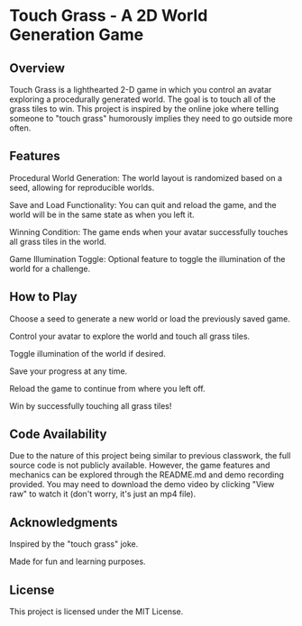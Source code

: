 # Touch Grass - A 2D World Generation Game
## Overview
Touch Grass is a lighthearted 2-D game in which you control an avatar exploring a procedurally generated world. The goal is to touch all of the grass tiles to win. This project is inspired by the online joke where telling someone to "touch grass" humorously implies they need to go outside more often.

## Features
Procedural World Generation: The world layout is randomized based on a seed, allowing for reproducible worlds.

Save and Load Functionality: You can quit and reload the game, and the world will be in the same state as when you left it.

Winning Condition: The game ends when your avatar successfully touches all grass tiles in the world.

Game Illumination Toggle: Optional feature to toggle the illumination of the world for a challenge.

## How to Play
Choose a seed to generate a new world or load the previously saved game.

Control your avatar to explore the world and touch all grass tiles.

Toggle illumination of the world if desired.

Save your progress at any time.

Reload the game to continue from where you left off.

Win by successfully touching all grass tiles!

## Code Availability
Due to the nature of this project being similar to previous classwork, the full source code is not publicly available. However, the game features and mechanics can be explored through the README.md and demo recording provided. You may need to download the demo video by clicking "View raw" to watch it (don't worry, it's just an mp4 file).

## Acknowledgments
Inspired by the "touch grass" joke.

Made for fun and learning purposes.

## License
This project is licensed under the MIT License.

